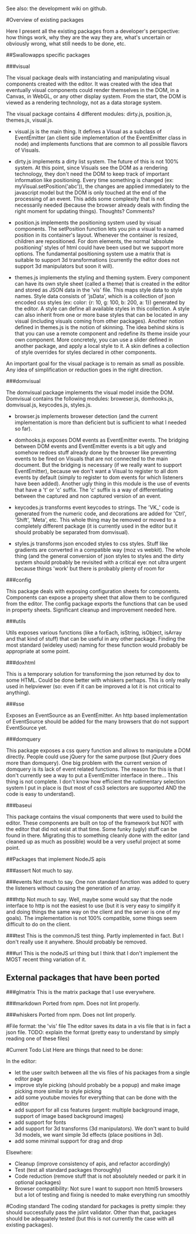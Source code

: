 See also: the development wiki on github.

#Overview of existing packages

Here I present all the existing packages from a developer's perspective: how things work, why they are the way they are, what's uncertain or obviously wrong, what still needs to be done, etc.

##Swallowapps specific packages

###visual

The visual package deals with instanciating and manipulating visual components created with the editor. It was created with the idea that eventually visual components could render themselves in the DOM, in a Canvas, in WebGL, or any other display system. From the start, the DOM is viewed as a rendering technology, not as a data storage system.

The visual package contains 4 different modules: dirty.js, position.js, themes.js, visual.js.

+ visual.js is the main thing. It defines a Visual as a subclass of EventEmitter (an client side implementation of the EventEmitter class in node) and implements functions that are common to all possible flavors of Visuals.

+ dirty.js implements a dirty list system. The future of this is not 100% system. At this point, since Visuals see the DOM as a rendering technology, they don't need the DOM to keep track of important information like positioning. Every time something is changed (ex: myVisual.setPosition('abc')), the changes are applied immediately to the javascript model but the DOM is only touched at the end of the processing of an event. This adds some complexity that is not necessarily needed (because the browser already deals with finding the right moment for updating things). Thoughts? Comments?

+ position.js implements the positioning system used by visual components. The setPosition function lets you pin a visual to a named position in its container's layout. Whenever the container is resized, children are repositioned. For dom elements, the normal 'absolute positioning' styles of html could have been used but we support more options. The fundamental positioning system use a matrix that is suitable to support 3d transformations (currently the editor does not support 3d manipulators but soon it will).

+ themes.js implements the styling and theming system. Every component can have its own style sheet (called a theme) that is created in the editor and stored as JSON data in the 'vis' file. This maps style data to style names. Style data consists of 'jsData', which is a collection of json encoded css styles (ex: color: {r: 10, g: 100, b: 200, a: 1}) generated by the editor. A style can define all available styles in this collection. A style can also inherit from one or more base styles that can be located in any visual (including visuals coming from other packages). Another notion defined in themes.js is the notion of skinning. The idea behind skins is that you can use a remote component and redefine its theme inside your own component. More concretely, you can use a slider defined in another package, and apply a local style to it. A skin defines a collection of style overrides for styles declared in other components.

An important goal for the visual package is to remain as small as possible. Any idea of simplification or reduction goes in the right direction.

###domvisual

The domvisual package implements the visual model inside the DOM. Domvisual contains the following modules: broweser.js, domhooks.js, domvisual.js, keycodes.js, styles.js.

+ browser.js implements broweser detection (and the current implementation is more than deficient but is sufficient to what I needed so far).

+ domhooks.js exposes DOM events as EventEmitter events. The bridging between DOM events and EventEmitter events is a bit ugly and somehow redoes stuff already done by the browser like preventing events to be fired on Visuals that are not connected to the main document. But the bridging is necessary (if we really want to support EventEmitter), because we don't want a Visual to register to all dom events by default (simply to register to dom events for which listeners have been added). Another ugly thing in this module is the use of events that have a 't' or 'c' suffix. The 'c' suffix is a way of differentiating between the captured and non captured version of an event.

+ keycodes.js transforms event keycodes to strings. The 'VK_' code is generated from the numeric code, and decorations are added for 'Ctrl', 'Shift', 'Meta', etc. This whole thing may be removed or moved to a completely different package (it is currently used in the editor but it should probably be separated from domvisual).

+ styles.js transforms json encoded styles to css styles. Stuff like gradients are converted in a compatible way (moz vs webkit). The whole thing (and the general conversion of json styles to styles and the dirty system should probably be revisited with a critical eye: not ultra urgent because things 'work' but there is probably plenty of room for

###config

This package deals with exposing configuration sheets for components. Components can expose a property sheet that allow them to be configured from the editor. The config package exports the functions that can be used in property sheets. Significant cleanup and improvement needed here.

###utils

Utils exposes various functions (like a forEach, isString, isObject, isArray and that kind of stuff) that can be useful in any other package. Finding the most standard (wideley used) naming for these function would probably be appropriate at some point.

###doxhtml

This is a temporary solution for transforming the json returned by dox to some HTML. Could be done better with whiskers perhaps. This is only really used in helpviewer (so: even if it can be improved a lot it is not critical to anything).

###sse

Exposes an EventSource as an EventEmitter. An http based implementation of EventSource should be added for the many browsers that do not support EventSource yet.

###domquery

This package exposes a css query function and allows to manipulate a DOM directly. People could use jQuery for the same purpose (but jQuery does more than domquery). One big problem with the current version of domquery is its lack of event related functions. The reason for this is that I don't currently see a way to put a EventEmitter interface in there... This thing is not complete. I don't know how efficient the rudimentary selection system I put in place is (but most of css3 selectors are supported AND the code is easy to understand).

###baseui

This package contains the visual components that were used to build the editor. These components are built on top of the framework but NOT with the editor that did not exist at that time. Some funky (ugly) stuff can be found in there. Migrating this to something cleanly done with the editor (and cleaned up as much as possible) would be a very useful project at some point.

##Packages that implement NodeJS apis

###assert
Not much to say.

###events
Not much to say. One non standard function was added to query the listeners without causing the generation of an array.

###http
Not much to say. Well, maybe some would say that the node interface to http is not the easiest to use (but it is very easy to simplify it and doing things the same way on the client and the server is one of my goals). The implementation is not 100% compatible, some things seem difficult to do on the client.

###test
This is the commonJS test thing. Partly implemented in fact. But I don't really use it anywhere. Should probably be removed.

###url
This is the nodeJS url thing but I think that I don't implement the MOST recent thing variation of it.

## External packages that have been ported

###glmatrix
This is the matrix package that I use everywhere.

###markdown
Ported from npm. Does not lint properly.

###whiskers
Ported from npm. Does not lint properly.

#File format: the 'vis' file
The editor saves its data in a vis file that is in fact a json file.
TODO: explain the format (pretty easy to understand by simply reading one of these files)


#Current Todo List
Here are things that need to be done:

In the editor:

* let the user switch between all the vis files of his packages from a single editor page
* improve style picking (should probably be a popup) and make image picking more similar to style picking
* add some youtube movies for everything that can be done with the editor
* add support for all css features (urgent: multiple background image, support of image based background images)
* add support for fonts
* add support for 3d transforms (3d manipulators). We don't want to build 3d models, we want simple 3d effects (place positions in 3d).
* add some minimal support for drag and drop

Elsewhere:

* Cleanup (improve consistency of apis, and refactor accordingly)
* Test (test all standard packages thoroughly)
* Code reduction (remove stuff that is not absolutely needed or park it in optional packages)
* Browser compatibility: Not sure I want to support non html5 browsers but a lot of testing and fixing is needed to make everything run smoothly


#Coding standard
The coding standard for packages is pretty simple: they should successfully pass the jslint validator. Other than that, packages should be adequately tested (but this is not currently the case with all existing packages).
